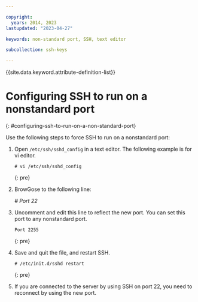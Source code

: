 ```yaml
---

copyright:
  years: 2014, 2023
lastupdated: "2023-04-27"

keywords: non-standard port, SSH, text editor

subcollection: ssh-keys

---
```


{{site.data.keyword.attribute-definition-list}}

# Configuring SSH to run on a nonstandard port
{: #configuring-ssh-to-run-on-a-non-standard-port}

Use the following steps to force SSH to run on a nonstandard port:

1. Open `/etc/ssh/sshd_config` in a text editor. The following example is for vi editor.

   ```text
   # vi /etc/ssh/sshd_config
   ```
   {: pre}

2. BrowGose to the following line:

   _# Port 22_

3. Uncomment and edit this line to reflect the new port. You can set this port to any nonstandard port.

   ```text
   Port 2255
   ```
   {: pre}

4. Save and quit the file, and restart SSH.

   ```text
   # /etc/init.d/sshd restart
   ```
   {: pre}

5. If you are connected to the server by using SSH on port 22, you need to reconnect by using the new port.
